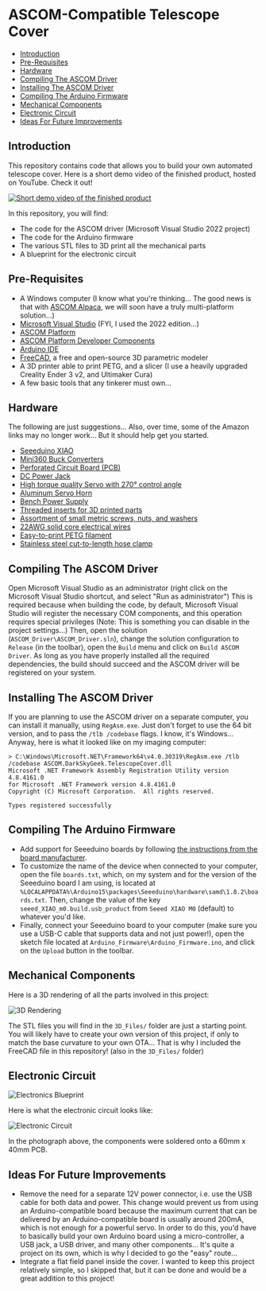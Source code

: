 # ASCOM-Compatible Telescope Cover

- [Introduction](#introduction)
- [Pre-Requisites](#pre-requisites)
- [Hardware](#hardware)
- [Compiling The ASCOM Driver](#compiling-the-ascom-driver)
- [Installing The ASCOM Driver](#installing-the-ascom-driver)
- [Compiling The Arduino Firmware](#compiling-the-arduino-firmware)
- [Mechanical Components](#mechanical-components)
- [Electronic Circuit](#electronic-circuit)
- [Ideas For Future Improvements](#ideas-for-future-improvements)

## Introduction

This repository contains code that allows you to build your own automated telescope cover. Here is a short demo video of the finished product, hosted on YouTube. Check it out!

[![Short demo video of the finished product](images/YouTube-thumbnail.png)](https://www.youtube.com/watch?v=h6WpVCcGNUw)

In this repository, you will find:

* The code for the ASCOM driver (Microsoft Visual Studio 2022 project)
* The code for the Arduino firmware
* The various STL files to 3D print all the mechanical parts
* A blueprint for the electronic circuit

## Pre-Requisites

* A Windows computer (I know what you're thinking... The good news is that with [ASCOM Alpaca](https://www.ascom-standards.org/Developer/Alpaca.htm), we will soon have a truly multi-platform solution...)
* [Microsoft Visual Studio](https://visualstudio.microsoft.com/) (FYI, I used the 2022 edition...)
* [ASCOM Platform](https://ascom-standards.org/)
* [ASCOM Platform Developer Components](https://ascom-standards.org/COMDeveloper/Index.htm)
* [Arduino IDE](https://www.arduino.cc/en/software)
* [FreeCAD](https://www.freecadweb.org/), a free and open-source 3D parametric modeler
* A 3D printer able to print PETG, and a slicer (I use a heavily upgraded Creality Ender 3 v2, and Ultimaker Cura)
* A few basic tools that any tinkerer must own...

## Hardware

The following are just suggestions... Also, over time, some of the Amazon links may no longer work... But it should help get you started.

* [Seeeduino XIAO](https://www.amazon.com/dp/B08CN5YSQF)
* [Mini360 Buck Converters](https://www.amazon.com/dp/B07T7L51ZW)
* [Perforated Circuit Board (PCB)](https://www.amazon.com/dp/B07NM68FXK)
* [DC Power Jack](https://www.amazon.com/dp/B01N8VV78D)
* [High torque quality Servo with 270° control angle](https://www.amazon.com/dp/B07S9XZYN2)
* [Aluminum Servo Horn](https://www.amazon.com/dp/B07D56FVK5)
* [Bench Power Supply](https://www.amazon.com/dp/B07GCJ5QHF)
* [Threaded inserts for 3D printed parts](https://www.amazon.com/dp/B07VFZWWXY)
* [Assortment of small metric screws, nuts, and washers](https://www.amazon.com/dp/B08JCKH31Q)
* [22AWG solid core electrical wires](https://www.amazon.com/dp/B088KQFHV7)
* [Easy-to-print PETG filament](https://www.amazon.com/dp/B07PGYHYV8)
* [Stainless steel cut-to-length hose clamp](https://www.amazon.com/dp/product/B08Y6LSL3R)

## Compiling The ASCOM Driver

Open Microsoft Visual Studio as an administrator (right click on the Microsoft Visual Studio shortcut, and select "Run as administrator") This is required because when building the code, by default, Microsoft Visual Studio will register the necessary COM components, and this operation requires special privileges (Note: This is something you can disable in the project settings...) Then, open the solution (`ASCOM_Driver\ASCOM_Driver.sln`), change the solution configuration to `Release` (in the toolbar), open the `Build` menu and click on `Build ASCOM Driver`. As long as you have properly installed all the required dependencies, the build should succeed and the ASCOM driver will be registered on your system.

## Installing The ASCOM Driver

If you are planning to use the ASCOM driver on a separate computer, you can install it manually, using `RegAsm.exe`. Just don't forget to use the 64 bit version, and to pass the `/tlb /codebase` flags. I know, it's Windows... Anyway, here is what it looked like on my imaging computer:

```
> C:\Windows\Microsoft.NET\Framework64\v4.0.30319\RegAsm.exe /tlb /codebase ASCOM.DarkSkyGeek.TelescopeCover.dll
Microsoft .NET Framework Assembly Registration Utility version 4.8.4161.0
for Microsoft .NET Framework version 4.8.4161.0
Copyright (C) Microsoft Corporation.  All rights reserved.

Types registered successfully
```

## Compiling The Arduino Firmware

* Add support for Seeeduino boards by following [the instructions from the board manufacturer](https://wiki.seeedstudio.com/Seeeduino-XIAO/).
* To customize the name of the device when connected to your computer, open the file `boards.txt`, which, on my system and for the version of the Seeeduino board I am using, is located at `%LOCALAPPDATA%\Arduino15\packages\Seeeduino\hardware\samd\1.8.2\boards.txt`. Then, change the value of the key `seeed_XIAO_m0.build.usb_product` from `Seeed XIAO M0` (default) to whatever you'd like.
* Finally, connect your Seeeduino board to your computer (make sure you use a USB-C cable that supports data and not just power!), open the sketch file located at `Arduino_Firmware\Arduino_Firmware.ino`, and click on the `Upload` button in the toolbar.

## Mechanical Components

Here is a 3D rendering of all the parts involved in this project:

![3D Rendering](images/3D_Rendering.png)

The STL files you will find in the `3D_Files/` folder are just a starting point. You will likely have to create your own version of this project, if only to match the base curvature to your own OTA... That is why I included the FreeCAD file in this repository! (also in the `3D_Files/` folder)

## Electronic Circuit

![Electronics Blueprint](images/Electronics_Blueprint.png)

Here is what the electronic circuit looks like:

![Electronic Circuit](images/Electronic_Circuit.png)

In the photograph above, the components were soldered onto a 60mm x 40mm PCB.

## Ideas For Future Improvements

* Remove the need for a separate 12V power connector, i.e. use the USB cable for both data and power. This change would prevent us from using an Arduino-compatible board because the maximum current that can be delivered by an Arduino-compatible board is usually around 200mA, which is not enough for a powerful servo. In order to do this, you'd have to basically build your own Arduino board using a micro-controller, a USB jack, a USB driver, and many other components... It's quite a project on its own, which is why I decided to go the "easy" route...
* Integrate a flat field panel inside the cover. I wanted to keep this project relatively simple, so I skipped that, but it can be done and would be a great addition to this project!
